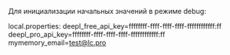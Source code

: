 Для инициализации начальных значений в режиме debug:

local.properties:
deepl_free_api_key=ffffffff-ffff-ffff-ffff-ffffffffffff:ff
deepl_pro_api_key=ffffffff-ffff-ffff-ffff-ffffffffffff:ff
mymemory_email=test@lc.pro